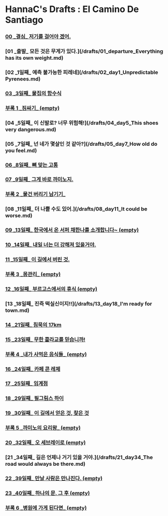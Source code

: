 # HannaC's Drafts : El Camino De Santiago

### [00 _결심\_ 저기를 걸어야 겠어.](/drafts/00_decision_going_to_walk_there.md)
### [01 _출발\_ 모든 것은 무게가 있다.](/drafts/01_departure_Everything has its own weight.md)
### [02 _1일째\_ 예측 불가능한 피레네](/drafts/02_day1_Unpredictable Pyrenees.md)
### [03 _3일째\_ 물집의 함수식](/drafts/03_day3_Function_blister.md)
### [부록 1 _짐싸기\_ (empty)]()
### [04 _5일째\_ 이 신발로? 너무 위험해!](/drafts/04_day5_This shoes very dangerous.md)
### [05 _7일째\_ 넌 네가 몇살인 것 같아?](/drafts/05_day7_How old do you feel.md)
### [06 _8일째\_ 뼈 맞는 고통](/drafts/06_day8_pain_of_bone_hit.md)
### [07 _9일째\_ 그게 바로 까미노지.](/drafts/07_day9_It's_Camino.md)
### [부록 2 _물건 버리기 남기기\_](/drafts/appendix_02.md)
### [08 _11일째\_ 더 나쁠 수도 있어.](/drafts/08_day11_It could be worse.md)
### [09 _13일째\_ 한국에서 온 서퍼 채한나를 소개합니다~ (empty)]()
### [10 _14일째\_ 내일 너는 더 강해져 있을거야.](/drafts/10_day14_tomorrow_you_will_be_stronger.md)
### [11 _15일째\_ 이 길에서 버린 것.](/drafts/11_day15_What_I_throw_away_on_el_camino.md)
### [부록 3 _몸관리\_ (empty)]()
### [12 _16일째\_ 부르고스에서의 휴식 (empty)]()
### [13 _18일째\_ 진즉 떡실신이지!!](/drafts/13_day18_I'm ready for town.md)
### [14 _21일째\_ 침묵의 17km](/drafts/14_day21_silent_17km.md)
### [15 _23일째\_ 무한 콜라교를 믿습니까!](/drafts/15_day23_Infinite_Coke_Faith.md)
### [부록 4 _내가 사먹은 음식들\_ (empty)]()
### [16 _24일째\_ 카페 콘 레체](/drafts/16_day24_donation_alberge_and_cafe_con_leche.md)
### [17 _25일째\_ 임계점](/drafts/17_day25_Critital_point.md)
### [18 _29일째\_ 필그림스 하이](/drafts/18_day29_pilgrim's_high.md)
### [19 _30일째\_ 이 길에서 얻은 것, 찾은 것](/drafts/19_day30_What_I_get_on_el_Camino.md)
### [부록 5 _까미노의 요리왕\_ (empty)]()
### [20 _32일째\_ 오 세브레이로 (empty)]()
### [21 _34일째\_ 길은 언제나 거기 있을 거야.](/drafts/21_day34_The road would always be there.md)
### [22 _39일째\_ 만날 사람은 만나진다. (empty)]()
### [23 _40일째\_ 하나의 문, 그 후 (empty)]()
### [부록 6 _병원에 가게 된다면\_ (empty)]()
